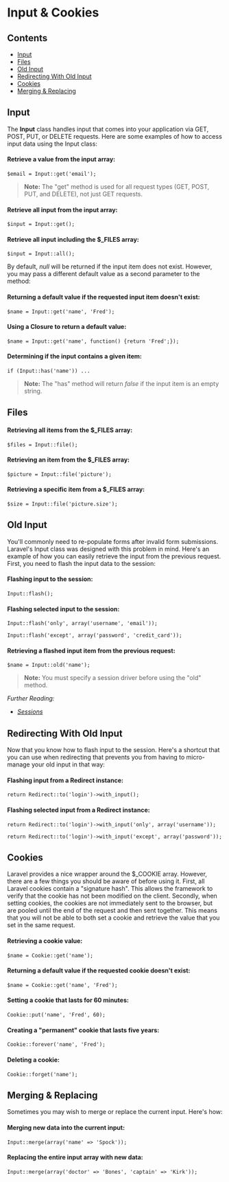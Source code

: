 # Input & Cookies

## Contents

- [Input](#input)
- [Files](#files)
- [Old Input](#old-input)
- [Redirecting With Old Input](#redirecting-with-old-input)
- [Cookies](#cookies)
- [Merging & Replacing](#merge)

<a name="input"></a>
## Input

The **Input** class handles input that comes into your application via GET, POST, PUT, or DELETE requests. Here are some examples of how to access input data using the Input class:

#### Retrieve a value from the input array:

	$email = Input::get('email');

> **Note:** The "get" method is used for all request types (GET, POST, PUT, and DELETE), not just GET requests.

#### Retrieve all input from the input array:

	$input = Input::get();

#### Retrieve all input including the $_FILES array:

	$input = Input::all();

By default, *null* will be returned if the input item does not exist. However, you may pass a different default value as a second parameter to the method:

#### Returning a default value if the requested input item doesn't exist:

	$name = Input::get('name', 'Fred');

#### Using a Closure to return a default value:

	$name = Input::get('name', function() {return 'Fred';});

#### Determining if the input contains a given item:

	if (Input::has('name')) ...

> **Note:** The "has" method will return *false* if the input item is an empty string.

<a name="files"></a>
## Files

#### Retrieving all items from the $_FILES array:

	$files = Input::file();

#### Retrieving an item from the $_FILES array:

	$picture = Input::file('picture');

#### Retrieving a specific item from a $_FILES array:

	$size = Input::file('picture.size');

<a name="old-input"></a>
## Old Input

You'll commonly need to re-populate forms after invalid form submissions. Laravel's Input class was designed with this problem in mind. Here's an example of how you can easily retrieve the input from the previous request. First, you need to flash the input data to the session:

#### Flashing input to the session:

	Input::flash();

#### Flashing selected input to the session:

	Input::flash('only', array('username', 'email'));

	Input::flash('except', array('password', 'credit_card'));

#### Retrieving a flashed input item from the previous request:

	$name = Input::old('name');

> **Note:** You must specify a session driver before using the "old" method.

*Further Reading:*

- *[Sessions](/docs/session/config)*

<a name="redirecting-with-old-input"></a>
## Redirecting With Old Input

Now that you know how to flash input to the session. Here's a shortcut that you can use when redirecting that prevents you from having to micro-manage your old input in that way:

#### Flashing input from a Redirect instance:

	return Redirect::to('login')->with_input();

#### Flashing selected input from a Redirect instance:

	return Redirect::to('login')->with_input('only', array('username'));

	return Redirect::to('login')->with_input('except', array('password'));

<a name="cookies"></a>
## Cookies

Laravel provides a nice wrapper around the $_COOKIE array. However, there are a few things you should be aware of before using it. First, all Laravel cookies contain a "signature hash". This allows the framework to verify that the cookie has not been modified on the client. Secondly, when setting cookies, the cookies are not immediately sent to the browser, but are pooled until the end of the request and then sent together. This means that you will not be able to both set a cookie and retrieve the value that you set in the same request.

#### Retrieving a cookie value:

	$name = Cookie::get('name');

#### Returning a default value if the requested cookie doesn't exist:

	$name = Cookie::get('name', 'Fred');

#### Setting a cookie that lasts for 60 minutes:

	Cookie::put('name', 'Fred', 60);

#### Creating a "permanent" cookie that lasts five years:

	Cookie::forever('name', 'Fred');

#### Deleting a cookie:

	Cookie::forget('name');

<a name="merge"></a>
## Merging & Replacing

Sometimes you may wish to merge or replace the current input. Here's how:

#### Merging new data into the current input:

	Input::merge(array('name' => 'Spock'));

#### Replacing the entire input array with new data:

	Input::merge(array('doctor' => 'Bones', 'captain' => 'Kirk'));
